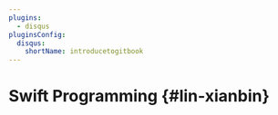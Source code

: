 ```yaml
---
plugins:
  - disqus
pluginsConfig:
  disqus:
    shortName: introducetogitbook
---
```


# Swift Programming {#lin-xianbin}

# 



